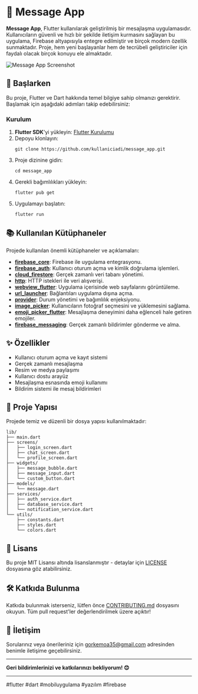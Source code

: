 <!DOCTYPE html>
<html lang="tr">
<head>
    <meta charset="UTF-8">
    <meta name="viewport" content="width=device-width, initial-scale=1.0">
    <title>Message App README</title>
    
</head>
<body>

<h1>📱 Message App</h1>

<p><strong>Message App</strong>, Flutter kullanılarak geliştirilmiş bir mesajlaşma uygulamasıdır. Kullanıcıların güvenli ve hızlı bir şekilde iletişim kurmasını sağlayan bu uygulama, Firebase altyapısıyla entegre edilmiştir ve birçok modern özellik sunmaktadır. Proje, hem yeni başlayanlar hem de tecrübeli geliştiriciler için faydalı olacak birçok konuyu ele almaktadır.</p>

<img src="https://example.com/screenshot.png" alt="Message App Screenshot">

<h2>🚀 Başlarken</h2>

<p>Bu proje, Flutter ve Dart hakkında temel bilgiye sahip olmanızı gerektirir. Başlamak için aşağıdaki adımları takip edebilirsiniz:</p>

<h3>Kurulum</h3>

<ol>
    <li><strong>Flutter SDK</strong>'yi yükleyin: <a href="https://flutter.dev/docs/get-started/install" target="_blank">Flutter Kurulumu</a></li>
    <li>Depoyu klonlayın:</li>
    <pre><code>git clone https://github.com/kullaniciadi/message_app.git</code></pre>
    <li>Proje dizinine gidin:</li>
    <pre><code>cd message_app</code></pre>
    <li>Gerekli bağımlılıkları yükleyin:</li>
    <pre><code>flutter pub get</code></pre>
    <li>Uygulamayı başlatın:</li>
    <pre><code>flutter run</code></pre>
</ol>

<h2>📚 Kullanılan Kütüphaneler</h2>

<p>Projede kullanılan önemli kütüphaneler ve açıklamaları:</p>

<ul>
    <li><a href="https://pub.dev/packages/firebase_core" target="_blank"><strong>firebase_core</strong></a>: Firebase ile uygulama entegrasyonu.</li>
    <li><a href="https://pub.dev/packages/firebase_auth" target="_blank"><strong>firebase_auth</strong></a>: Kullanıcı oturum açma ve kimlik doğrulama işlemleri.</li>
    <li><a href="https://pub.dev/packages/cloud_firestore" target="_blank"><strong>cloud_firestore</strong></a>: Gerçek zamanlı veri tabanı yönetimi.</li>
    <li><a href="https://pub.dev/packages/http" target="_blank"><strong>http</strong></a>: HTTP istekleri ile veri alışverişi.</li>
    <li><a href="https://pub.dev/packages/webview_flutter" target="_blank"><strong>webview_flutter</strong></a>: Uygulama içerisinde web sayfalarını görüntüleme.</li>
    <li><a href="https://pub.dev/packages/url_launcher" target="_blank"><strong>url_launcher</strong></a>: Bağlantıları uygulama dışına açma.</li>
    <li><a href="https://pub.dev/packages/provider" target="_blank"><strong>provider</strong></a>: Durum yönetimi ve bağımlılık enjeksiyonu.</li>
    <li><a href="https://pub.dev/packages/image_picker" target="_blank"><strong>image_picker</strong></a>: Kullanıcıların fotoğraf seçmesini ve yüklemesini sağlama.</li>
    <li><a href="https://pub.dev/packages/emoji_picker_flutter" target="_blank"><strong>emoji_picker_flutter</strong></a>: Mesajlaşma deneyimini daha eğlenceli hale getiren emojiler.</li>
    <li><a href="https://pub.dev/packages/firebase_messaging" target="_blank"><strong>firebase_messaging</strong></a>: Gerçek zamanlı bildirimler gönderme ve alma.</li>
</ul>

<h2>✨ Özellikler</h2>

<ul>
    <li>Kullanıcı oturum açma ve kayıt sistemi</li>
    <li>Gerçek zamanlı mesajlaşma</li>
    <li>Resim ve medya paylaşımı</li>
    <li>Kullanıcı dostu arayüz</li>
    <li>Mesajlaşma esnasında emoji kullanımı</li>
    <li>Bildirim sistemi ile mesaj bildirimleri</li>
</ul>

<h2>📂 Proje Yapısı</h2>

<p>Projede temiz ve düzenli bir dosya yapısı kullanılmaktadır:</p>

<pre><code>lib/
├── main.dart
├── screens/
│   ├── login_screen.dart
│   ├── chat_screen.dart
│   └── profile_screen.dart
├── widgets/
│   ├── message_bubble.dart
│   ├── message_input.dart
│   └── custom_button.dart
├── models/
│   └── message.dart
├── services/
│   ├── auth_service.dart
│   ├── database_service.dart
│   └── notification_service.dart
└── utils/
    ├── constants.dart
    ├── styles.dart
    └── colors.dart
</code></pre>

<h2>📄 Lisans</h2>

<p>Bu proje MIT Lisansı altında lisanslanmıştır - detaylar için <a href="LICENSE" target="_blank">LICENSE</a> dosyasına göz atabilirsiniz.</p>

<h2>🛠 Katkıda Bulunma</h2>

<p>Katkıda bulunmak isterseniz, lütfen önce <a href="CONTRIBUTING.md" target="_blank">CONTRIBUTING.md</a> dosyasını okuyun. Tüm pull request'ler değerlendirilmek üzere açıktır!</p>

<h2>📧 İletişim</h2>

<p>Sorularınız veya önerileriniz için <a href="mailto:gorkemoa35@gmail.com">gorkemoa35@gmail.com</a> adresinden benimle iletişime geçebilirsiniz.</p>

<hr>

<p><strong>Geri bildirimlerinizi ve katkılarınızı bekliyorum! 😊</strong></p>

<hr>

<p>#flutter #dart #mobiluygulama #yazılım #firebase</p>

</body>
</html>
